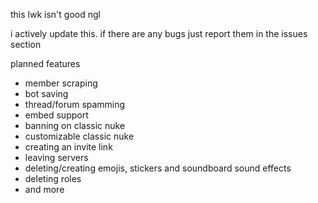 this lwk isn't good ngl

i actively update this. if there are any bugs just report them in the issues section 

planned features
- member scraping
- bot saving
- thread/forum spamming
- embed support
- banning on classic nuke
- customizable classic nuke
- creating an invite link
- leaving servers
- deleting/creating emojis, stickers and soundboard sound effects
- deleting roles
- and more
